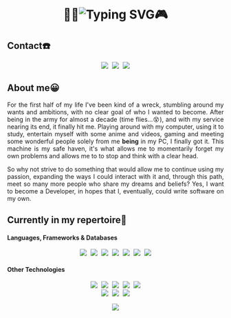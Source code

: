<div align="center">
<h1>
    👨‍💻<img src="https://readme-typing-svg.demolab.com?font=Fira+Code&size=28&duration=2000&pause=1000&color=046CF7FF&center=true&vCenter=true&width=620&height=70&lines=Howdy,+the+name's+Lucas;Aspiring+Back-end+Python+Developer;Always+in+search+of+knowledge!" alt="Typing SVG" />🎮
</h1>
</div>

## Contact☎️

<div align="center">
    <a href="www.linkedin.com/in/aquino-lucas" target="linkedin"><img src="https://img.shields.io/badge/-LinkedIn-%230077B5?style=for-the-badge&logo=linkedin&logoColor=white" target="_blank"></a>
    <img src="data:image/gif;base64,R0lGODlhAQABAIAAAAAAAP///yH5BAEAAAAALAAAAAABAAEAAAIBRAA7" target="_blank">
    <a href="mailto:lc.aquinodeoliveira@gmail.com"><img src="https://img.shields.io/badge/Gmail-D14836?style=for-the-badge&logo=gmail&logoColor=white" target="_blank"></a>
    <img src="data:image/gif;base64,R0lGODlhAQABAIAAAAAAAP///yH5BAEAAAAALAAAAAABAAEAAAIBRAA7" target="_blank">
    <a href="https://steamcommunity.com/id/clausalaerth/" target="steam"><img src="https://img.shields.io/badge/steam-%23000000.svg?style=for-the-badge&logo=steam&logoColor=white" target="_blank"></a>
</div>

## About me😀

<p align="justify">
    For the first half of my life I've been kind of a wreck, stumbling around my wants and ambitions, with no clear goal of who I wanted to become. After being in the army for almost a decade (time flies...&#128565), and with my service nearing its end, it finally hit me. Playing around with my computer, using it to study, entertain myself with some anime and videos, gaming and meeting some wonderful people solely from me <strong>being</strong> in my PC, I finally got it. This machine is my safe haven, it's what allows me to momentarily forget my own problems and allows me to to stop and think with a clear head.
</p>

<p align="justify">
    So why not strive to do something that would allow me to continue using my passion, expanding the ways I could interact with it and, through this path, meet so many more people who share my dreams and beliefs? Yes, I want to become a Developer, in hopes that I, eventually, could write software on my own. 
</p>

## Currently in my repertoire📖

#### Languages, Frameworks & Databases

<div align="center">
    <img src="https://img.shields.io/badge/python-3670A0?style=for-the-badge&logo=python&logoColor=ffdd54" target="_blank">
    <img src="data:image/gif;base64,R0lGODlhAQABAIAAAAAAAP///yH5BAEAAAAALAAAAAABAAEAAAIBRAA7" target="_blank">
    <img src="https://img.shields.io/badge/django-%23092E20.svg?style=for-the-badge&logo=django&logoColor=white" target="_blank">
    <img src="data:image/gif;base64,R0lGODlhAQABAIAAAAAAAP///yH5BAEAAAAALAAAAAABAAEAAAIBRAA7" target="_blank">
    <img src="https://img.shields.io/badge/DJANGO-REST-ff1709?style=for-the-badge&logo=django&logoColor=white&color=ff1709&labelColor=gray" target="_blank">
    <img src="data:image/gif;base64,R0lGODlhAQABAIAAAAAAAP///yH5BAEAAAAALAAAAAABAAEAAAIBRAA7" target="_blank">
    <img src="https://img.shields.io/badge/FastAPI-005571?style=for-the-badge&logo=fastapi" target="_blank">
    <img src="data:image/gif;base64,R0lGODlhAQABAIAAAAAAAP///yH5BAEAAAAALAAAAAABAAEAAAIBRAA7" target="_blank">
    <img src="https://img.shields.io/badge/mysql-4479A1.svg?style=for-the-badge&logo=mysql&logoColor=white" target="_blank">
    <img src="data:image/gif;base64,R0lGODlhAQABAIAAAAAAAP///yH5BAEAAAAALAAAAAABAAEAAAIBRAA7" target="_blank">
    <img src="https://img.shields.io/badge/MariaDB-003545?style=for-the-badge&logo=mariadb&logoColor=white" target="_blank">
    <img src="data:image/gif;base64,R0lGODlhAQABAIAAAAAAAP///yH5BAEAAAAALAAAAAABAAEAAAIBRAA7" target="_blank">
    <img src="https://img.shields.io/badge/sqlite-%2307405e.svg?style=for-the-badge&logo=sqlite&logoColor=white" target="_blank">
</div>

#### Other Technologies

<div align="center">
    <img src="https://img.shields.io/badge/html5-%23E34F26.svg?style=for-the-badge&logo=html5&logoColor=white" target="_blank">
    <img src="data:image/gif;base64,R0lGODlhAQABAIAAAAAAAP///yH5BAEAAAAALAAAAAABAAEAAAIBRAA7" target="_blank">
    <img src="https://img.shields.io/badge/css3-%231572B6.svg?style=for-the-badge&logo=css3&logoColor=white" target="_blank">
    <img src="data:image/gif;base64,R0lGODlhAQABAIAAAAAAAP///yH5BAEAAAAALAAAAAABAAEAAAIBRAA7" target="_blank">
    <img src="https://img.shields.io/badge/Microsoft_Word-2B579A?style=for-the-badge&logo=microsoft-word&logoColor=white">
    <img src="data:image/gif;base64,R0lGODlhAQABAIAAAAAAAP///yH5BAEAAAAALAAAAAABAAEAAAIBRAA7" target="_blank">
    <img src="https://img.shields.io/badge/Microsoft_Excel-217346?style=for-the-badge&logo=microsoft-excel&logoColor=white">
    <img src="data:image/gif;base64,R0lGODlhAQABAIAAAAAAAP///yH5BAEAAAAALAAAAAABAAEAAAIBRAA7" target="_blank">
    <img src="https://img.shields.io/badge/-selenium-%43B02A?style=for-the-badge&logo=selenium&logoColor=white">
</div>

<div align="center">
    <img src="https://img.shields.io/badge/markdown-%23000000.svg?style=for-the-badge&logo=markdown&logoColor=white">
    <img src="data:image/gif;base64,R0lGODlhAQABAIAAAAAAAP///yH5BAEAAAAALAAAAAABAAEAAAIBRAA7" target="_blank">
    <img src="https://img.shields.io/badge/git-%23F05033.svg?style=for-the-badge&logo=git&logoColor=white">
    <img src="data:image/gif;base64,R0lGODlhAQABAIAAAAAAAP///yH5BAEAAAAALAAAAAABAAEAAAIBRAA7" target="_blank">
    <img src="https://img.shields.io/badge/github-%23121011.svg?style=for-the-badge&logo=github&logoColor=white">
</div>

<div align="center">
    <p></p>
    <img src="https://github.com/user-attachments/assets/447ee33d-5346-42cf-872e-d38784c48e76">
</div>

